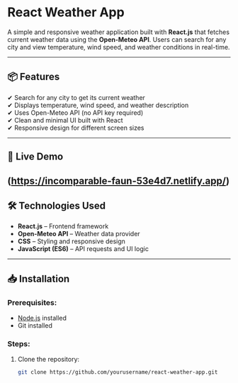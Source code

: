 # React Weather App

A simple and responsive weather application built with **React.js** that fetches current weather data using the **Open-Meteo API**. Users can search for any city and view temperature, wind speed, and weather conditions in real-time.

---

## 📦 Features

✔ Search for any city to get its current weather  
✔ Displays temperature, wind speed, and weather description  
✔ Uses Open-Meteo API (no API key required)  
✔ Clean and minimal UI built with React  
✔ Responsive design for different screen sizes  

---

## 🚀 Live Demo


(https://incomparable-faun-53e4d7.netlify.app/)
---

## 🛠 Technologies Used

- **React.js** – Frontend framework  
- **Open-Meteo API** – Weather data provider  
- **CSS** – Styling and responsive design  
- **JavaScript (ES6)** – API requests and UI logic

---

## 📥 Installation

### Prerequisites:
- [Node.js](https://nodejs.org/en/download/) installed
- Git installed

### Steps:

1. Clone the repository:
   ```bash
   git clone https://github.com/yourusername/react-weather-app.git
